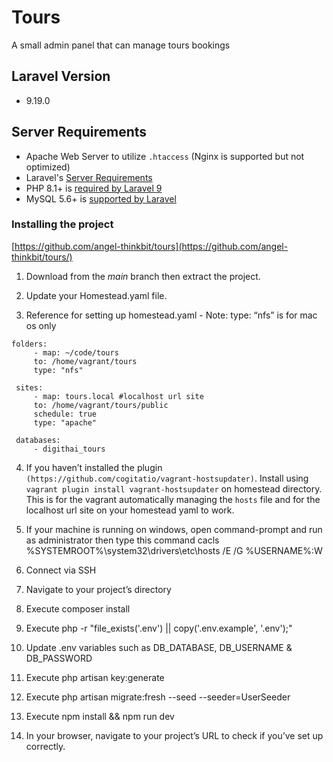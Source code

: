 # Tours
A small admin panel that can manage tours bookings

## Laravel Version
- 9.19.0
  
## Server Requirements

- Apache Web Server to utilize `.htaccess` (Nginx is supported but not optimized)
- Laravel's [Server Requirements](https://laravel.com/docs/installation#server-requirements)
- PHP 8.1+ is [required by Laravel 9](https://laravel.com/docs/9.x/releases#laravel-9)
- MySQL 5.6+ is [supported by Laravel](https://laravel.com/docs/database#introduction)

### Installing the project

[https://github.com/angel-thinkbit/tours](https://github.com/angel-thinkbit/tours/)

1.  Download from the *main* branch then extract the project. 
    
2.  Update your Homestead.yaml file.
    
3.  Reference for setting up homestead.yaml - Note: type: “nfs” is for mac os only
    
   ```
 folders:
        - map: ~/code/tours
        to: /home/vagrant/tours
        type: "nfs"

    sites:
        - map: tours.local #localhost url site
        to: /home/vagrant/tours/public
        schedule: true
        type: "apache"

    databases:
        - digithai_tours
```

4.  If you haven’t installed the plugin `(https://github.com/cogitatio/vagrant-hostsupdater)`. Install using `vagrant plugin install vagrant-hostsupdater` on homestead directory. This is for the vagrant automatically managing the `hosts` file and for the localhost url site on your homestead yaml to work.
    
5.  If your machine is running on windows, open command-prompt and run as administrator then type this command cacls %SYSTEMROOT%\system32\drivers\etc\hosts /E /G %USERNAME%:W
    

6.  Connect via SSH
    
7.  Navigate to your project’s directory
    
8.  Execute composer install
    
9.  Execute php -r "file_exists('.env') || copy('.env.example', '.env');"
    
10.  Update .env variables such as DB_DATABASE, DB_USERNAME & DB_PASSWORD

11.  Execute php artisan key:generate
    
12.  Execute php artisan migrate:fresh --seed --seeder=UserSeeder

13.  Execute npm install && npm run dev
    
14.  In your browser, navigate to your project’s URL to check if you’ve set up correctly.
    
